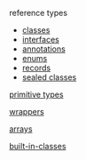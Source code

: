 reference types
- [classes]()
- [interfaces]()
- [annotations]()
- [enums]()
- [records]()
- [sealed classes]()

[primitive types]()

[wrappers]()

[arrays]()

[built-in-classes](./txt/built-in-classes/README.md)


